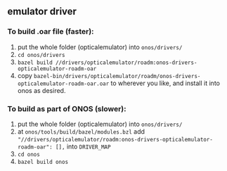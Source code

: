 ## emulator driver

### To build .oar file (faster):

1. put the whole folder (opticalemulator) into `onos/drivers/`
2. `cd onos/drivers`
3. `bazel build //drivers/opticalemulator/roadm:onos-drivers-opticalemulator-roadm-oar`
4. copy `bazel-bin/drivers/opticalemulator/roadm/onos-drivers-opticalemulator-roadm-oar.oar`
   to wherever you like, and install it into onos as desired.

### To build as part of ONOS (slower):

1. put the whole folder (opticalemulator) into `onos/drivers/`
2. at `onos/tools/build/bazel/modules.bzl`
        add     `"//drivers/opticalemulator/roadm:onos-drivers-opticalemulator-roadm-oar": [],`
        into    `DRIVER_MAP`
3. `cd onos`
4. `bazel build onos`
